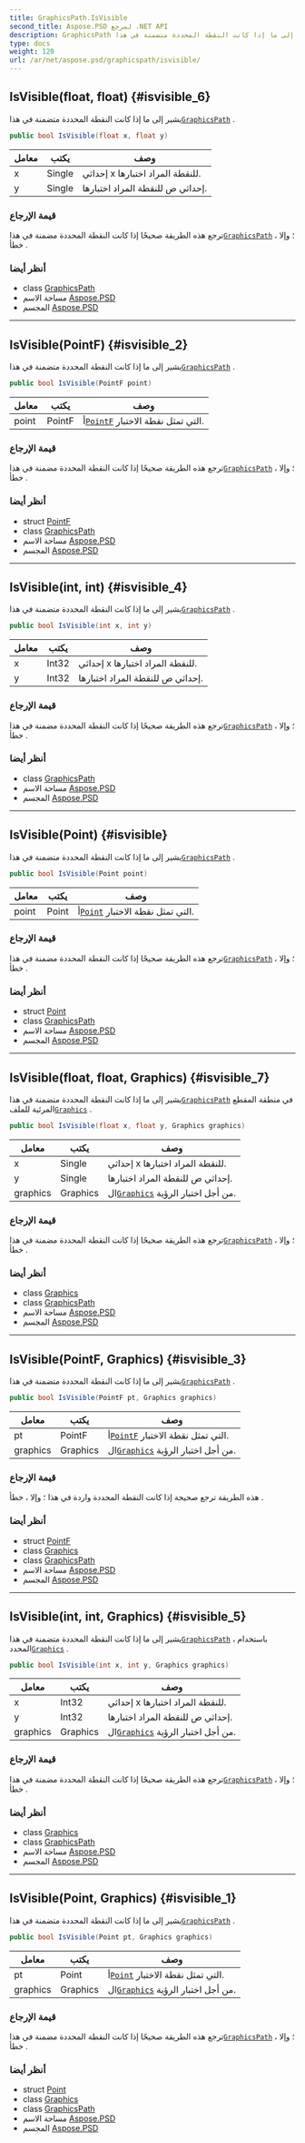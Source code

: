 ```yaml
---
title: GraphicsPath.IsVisible
second_title: Aspose.PSD لمرجع .NET API
description: GraphicsPath طريقة. يشير إلى ما إذا كانت النقطة المحددة متضمنة في هذاGraphicsPath .
type: docs
weight: 120
url: /ar/net/aspose.psd/graphicspath/isvisible/
---
```

## IsVisible(float, float) {#isvisible_6}

يشير إلى ما إذا كانت النقطة المحددة متضمنة في هذا[`GraphicsPath`](../) .

```csharp
public bool IsVisible(float x, float y)
```

| معامل | يكتب | وصف |
| --- | --- | --- |
| x | Single | إحداثي x للنقطة المراد اختبارها. |
| y | Single | إحداثي ص للنقطة المراد اختبارها. |

### قيمة الإرجاع

ترجع هذه الطريقة صحيحًا إذا كانت النقطة المحددة مضمنة في هذا[`GraphicsPath`](../) ؛ وإلا ، خطأ .

### أنظر أيضا

* class [GraphicsPath](../)
* مساحة الاسم [Aspose.PSD](../../graphicspath/)
* المجسم [Aspose.PSD](../../../)

---

## IsVisible(PointF) {#isvisible_2}

يشير إلى ما إذا كانت النقطة المحددة متضمنة في هذا[`GraphicsPath`](../) .

```csharp
public bool IsVisible(PointF point)
```

| معامل | يكتب | وصف |
| --- | --- | --- |
| point | PointF | أ[`PointF`](../../pointf/) التي تمثل نقطة الاختبار. |

### قيمة الإرجاع

ترجع هذه الطريقة صحيحًا إذا كانت النقطة المحددة مضمنة في هذا[`GraphicsPath`](../) ؛ وإلا ، خطأ .

### أنظر أيضا

* struct [PointF](../../pointf/)
* class [GraphicsPath](../)
* مساحة الاسم [Aspose.PSD](../../graphicspath/)
* المجسم [Aspose.PSD](../../../)

---

## IsVisible(int, int) {#isvisible_4}

يشير إلى ما إذا كانت النقطة المحددة متضمنة في هذا[`GraphicsPath`](../) .

```csharp
public bool IsVisible(int x, int y)
```

| معامل | يكتب | وصف |
| --- | --- | --- |
| x | Int32 | إحداثي x للنقطة المراد اختبارها. |
| y | Int32 | إحداثي ص للنقطة المراد اختبارها. |

### قيمة الإرجاع

ترجع هذه الطريقة صحيحًا إذا كانت النقطة المحددة مضمنة في هذا[`GraphicsPath`](../) ؛ وإلا ، خطأ .

### أنظر أيضا

* class [GraphicsPath](../)
* مساحة الاسم [Aspose.PSD](../../graphicspath/)
* المجسم [Aspose.PSD](../../../)

---

## IsVisible(Point) {#isvisible}

يشير إلى ما إذا كانت النقطة المحددة متضمنة في هذا[`GraphicsPath`](../) .

```csharp
public bool IsVisible(Point point)
```

| معامل | يكتب | وصف |
| --- | --- | --- |
| point | Point | أ[`Point`](../../point/) التي تمثل نقطة الاختبار. |

### قيمة الإرجاع

ترجع هذه الطريقة صحيحًا إذا كانت النقطة المحددة مضمنة في هذا[`GraphicsPath`](../) ؛ وإلا ، خطأ .

### أنظر أيضا

* struct [Point](../../point/)
* class [GraphicsPath](../)
* مساحة الاسم [Aspose.PSD](../../graphicspath/)
* المجسم [Aspose.PSD](../../../)

---

## IsVisible(float, float, Graphics) {#isvisible_7}

يشير إلى ما إذا كانت النقطة المحددة متضمنة في هذا[`GraphicsPath`](../) في منطقة المقطع المرئية للملف[`Graphics`](../../graphics/) .

```csharp
public bool IsVisible(float x, float y, Graphics graphics)
```

| معامل | يكتب | وصف |
| --- | --- | --- |
| x | Single | إحداثي x للنقطة المراد اختبارها. |
| y | Single | إحداثي ص للنقطة المراد اختبارها. |
| graphics | Graphics | ال[`Graphics`](../../graphics/) من أجل اختبار الرؤية. |

### قيمة الإرجاع

ترجع هذه الطريقة صحيحًا إذا كانت النقطة المحددة مضمنة في هذا[`GraphicsPath`](../) ؛ وإلا ، خطأ .

### أنظر أيضا

* class [Graphics](../../graphics/)
* class [GraphicsPath](../)
* مساحة الاسم [Aspose.PSD](../../graphicspath/)
* المجسم [Aspose.PSD](../../../)

---

## IsVisible(PointF, Graphics) {#isvisible_3}

يشير إلى ما إذا كانت النقطة المحددة متضمنة في هذا[`GraphicsPath`](../) .

```csharp
public bool IsVisible(PointF pt, Graphics graphics)
```

| معامل | يكتب | وصف |
| --- | --- | --- |
| pt | PointF | أ[`PointF`](../../pointf/) التي تمثل نقطة الاختبار. |
| graphics | Graphics | ال[`Graphics`](../../graphics/) من أجل اختبار الرؤية. |

### قيمة الإرجاع

هذه الطريقة ترجع صحيحة إذا كانت النقطة المحددة واردة في هذا ؛ وإلا ، خطأ .

### أنظر أيضا

* struct [PointF](../../pointf/)
* class [Graphics](../../graphics/)
* class [GraphicsPath](../)
* مساحة الاسم [Aspose.PSD](../../graphicspath/)
* المجسم [Aspose.PSD](../../../)

---

## IsVisible(int, int, Graphics) {#isvisible_5}

يشير إلى ما إذا كانت النقطة المحددة متضمنة في هذا[`GraphicsPath`](../) ، باستخدام المحدد[`Graphics`](../../graphics/) .

```csharp
public bool IsVisible(int x, int y, Graphics graphics)
```

| معامل | يكتب | وصف |
| --- | --- | --- |
| x | Int32 | إحداثي x للنقطة المراد اختبارها. |
| y | Int32 | إحداثي ص للنقطة المراد اختبارها. |
| graphics | Graphics | ال[`Graphics`](../../graphics/) من أجل اختبار الرؤية. |

### قيمة الإرجاع

ترجع هذه الطريقة صحيحًا إذا كانت النقطة المحددة مضمنة في هذا[`GraphicsPath`](../) ؛ وإلا ، خطأ .

### أنظر أيضا

* class [Graphics](../../graphics/)
* class [GraphicsPath](../)
* مساحة الاسم [Aspose.PSD](../../graphicspath/)
* المجسم [Aspose.PSD](../../../)

---

## IsVisible(Point, Graphics) {#isvisible_1}

يشير إلى ما إذا كانت النقطة المحددة متضمنة في هذا[`GraphicsPath`](../) .

```csharp
public bool IsVisible(Point pt, Graphics graphics)
```

| معامل | يكتب | وصف |
| --- | --- | --- |
| pt | Point | أ[`Point`](../../point/) التي تمثل نقطة الاختبار. |
| graphics | Graphics | ال[`Graphics`](../../graphics/) من أجل اختبار الرؤية. |

### قيمة الإرجاع

ترجع هذه الطريقة صحيحًا إذا كانت النقطة المحددة مضمنة في هذا[`GraphicsPath`](../) ؛ وإلا ، خطأ .

### أنظر أيضا

* struct [Point](../../point/)
* class [Graphics](../../graphics/)
* class [GraphicsPath](../)
* مساحة الاسم [Aspose.PSD](../../graphicspath/)
* المجسم [Aspose.PSD](../../../)


